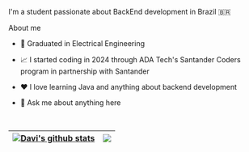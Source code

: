 
I'm a student passionate about BackEnd development in Brazil 🇧🇷

About me

   - 💼 Graduated in Electrical Engineering

   - 📈 I started coding in 2024 through ADA Tech's Santander Coders program in partnership with Santander

   - ❤️ I love learning Java and anything about backend development

   - 💬 Ask me about anything here

<br> 

<div style="border:none;">

| <a href="https://github.com/engdvj/github-readme-stats"><img align="center" src="https://github-readme-stats.vercel.app/api?username=engdvj&show_icons=true&include_all_commits=true&theme=transparent&hide_border=true" alt="Davi's github stats" /></a> | <a href="https://github.com/engdvj/github-readme-stats"><img align="center" src="https://github-readme-stats.vercel.app/api/top-langs/?username=engdvj&layout=compact&theme=transparent&hide_border=true" /></a> |
| ------------- | ------------- |

</div>
<br>

